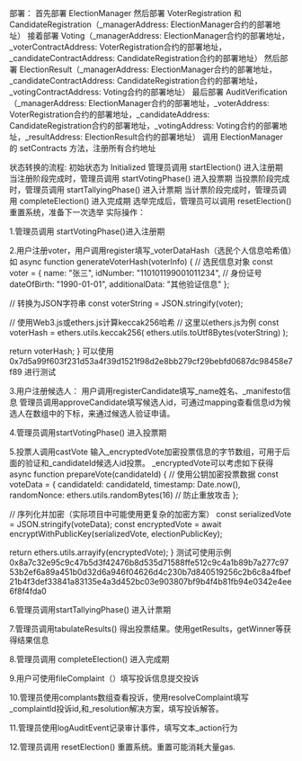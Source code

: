 部署：
首先部署 ElectionManager
然后部署 VoterRegistration 和 CandidateRegistration（_managerAddress: ElectionManager合约的部署地址）
接着部署 Voting（_managerAddress: ElectionManager合约的部署地址，_voterContractAddress: VoterRegistration合约的部署地址，_candidateContractAddress: CandidateRegistration合约的部署地址）
然后部署 ElectionResult（_managerAddress: ElectionManager合约的部署地址，_candidateContractAddress: CandidateRegistration合约的部署地址，_votingContractAddress: Voting合约的部署地址）
最后部署 AuditVerification（_managerAddress: ElectionManager合约的部署地址，_voterAddress: VoterRegistration合约的部署地址，_candidateAddress: CandidateRegistration合约的部署地址，_votingAddress: Voting合约的部署地址，_resultAddress: ElectionResult合约的部署地址）
调用 ElectionManager 的 setContracts 方法，注册所有合约地址

状态转换的流程:
初始状态为 Initialized
管理员调用 startElection() 进入注册期
当注册阶段完成时，管理员调用 startVotingPhase() 进入投票期
当投票阶段完成时，管理员调用 startTallyingPhase() 进入计票期
当计票阶段完成时，管理员调用 completeElection() 进入完成期
选举完成后，管理员可以调用 resetElection() 重置系统，准备下一次选举
实际操作：

1.管理员调用 startVotingPhase()进入注册期

2.用户注册voter，用户调用register填写_voterDataHash（选民个人信息哈希值）如
async function generateVoterHash(voterInfo) {
  // 选民信息对象
  const voter = {
    name: "张三",
    idNumber: "110101199001011234", // 身份证号
    dateOfBirth: "1990-01-01",
    additionalData: "其他验证信息"
  };
  
  // 转换为JSON字符串
  const voterString = JSON.stringify(voter);
  
  // 使用Web3.js或ethers.js计算keccak256哈希
  // 这里以ethers.js为例
  const voterHash = ethers.utils.keccak256(
    ethers.utils.toUtf8Bytes(voterString)
  );
  
  return voterHash;
}
可以使用0x7d5a99f603f231d53a4f39d1521f98d2e8bb279cf29bebfd0687dc98458e7f89 进行测试

3.用户注册候选人：
用户调用registerCandidate填写_name姓名、_manifesto信息
管理员调用approveCandidate填写候选人id，可通过mapping查看信息id为候选人在数组中的下标，来通过候选人验证申请。

4.管理员调用startVotingPhase() 进入投票期

5.投票人调用castVote	输入_encryptedVote加密投票信息的字节数组，可用于后面的验证和_candidateId候选人id投票。
_encryptedVote可以考虑如下获得
async function prepareVote(candidateId) {
  // 使用公钥加密投票数据
  const voteData = {
    candidateId: candidateId,
    timestamp: Date.now(),
    randomNonce: ethers.utils.randomBytes(16)  // 防止重放攻击
  };
  
  // 序列化并加密（实际项目中可能使用更复杂的加密方案）
  const serializedVote = JSON.stringify(voteData);
  const encryptedVote = await encryptWithPublicKey(serializedVote, electionPublicKey);
  
  return ethers.utils.arrayify(encryptedVote);
}
测试可使用示例
0x8a7c32e95c9c47b5d3f42476b8d535d71588ffe512c9c4a1b89b7a277c9753b2ef6a89a451b0d32d6a946f04626d4c230b7d840519256c2b6c8a4fbef21b4f3def33841a83135e4a3d452bc03e903807bf9b4f4b81fb94e0342e4ee6f8f4fda0

6.管理员调用startTallyingPhase() 进入计票期

7.管理员调用tabulateResults() 得出投票结果。使用getResults，getWinner等获得结果信息

8.管理员调用 completeElection() 进入完成期

9.用户可使用fileComplaint（）填写投诉信息提交投诉

10.管理员使用complants数组查看投诉，使用resolveComplaint填写_complaintId投诉id,和_resolution解决方案，填写投诉解答。

11.管理员使用logAuditEvent记录审计事件，填写文本_action行为

12.管理员调用 resetElection() 重置系统。重置可能消耗大量gas.

